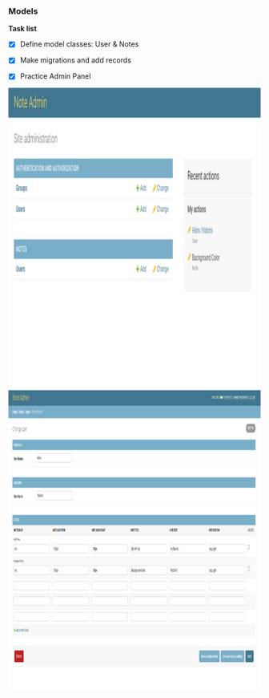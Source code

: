 ### Models

**Task list** 
- [x] Define model classes: User & Notes
- [x] Make migrations and add records
- [x] Practice Admin Panel  

  
<img alt="Admin Page for Models" src="../../images/models_admin.png" height="600">

<img alt="Admin Sub-Page for Models" src="../../images/models_admin2.png" height="600">

